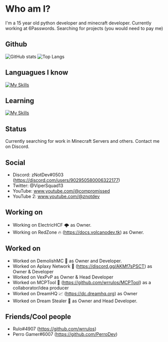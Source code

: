
# Who am I?

I'm a 15 year old python developer and minecraft developer. Currently working at 6Passwords. Searching for projects (you would need to pay me)

## Github
![GitHub stats](https://github-readme-stats.vercel.app/api?username=znotdeev&show_icons=true&theme=radical)
![Top Langs](https://github-readme-stats.vercel.app/api/top-langs/?username=zen-kun04)

## Languagues I know

[![My Skills](https://skillicons.dev/icons?i=python,java)](https://skillicons.dev)

## Learning

[![My Skills](https://skillicons.dev/icons?i=javascript)](https://skillicons.dev)

## Status

Currently searching for work in Minecraft Servers and others. Contact me on Discord.

## Social

- Discord: zNotDev#0503 (https://discord.com/users/902950580006322177)
- Twitter: @ViperSquad13
- YouTube: www.youtube.com/@compromissed
- YouTube 2: www.youtube.com/@znotdev

## Working on
- Working on ElectricHCF 🌩 as Owner.
- Working on RedZone 🔥 (https://docs.volcanodev.tk) as Owner.

## Worked on
- Worked on DemolishMC 🔨 as Owner and Developer.
- Worked on Aplaxy Network 🐍 (https://discord.gg/AKMf7sPSCT) as Owner & Developer
- Worked on VexPvP as Owner & Head Developer
- Worked on MCPTool 🧨 (https://github.com/wrrulos/MCPTool) as a collaborator/idea producer
- Worked on DreamHQ 📈 (https://dc.dreamhq.org) as Owner
- Worked on Dream Stealer 💭 as Owner and Head Developer.

## Friends/Cool people
- Rulo#4907 (https://github.com/wrrulos)
- Perro Gamer#6007 (https://github.com/PerroDev)
